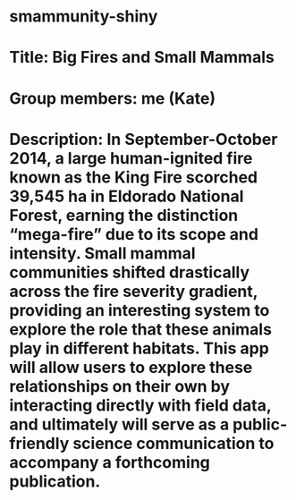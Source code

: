 # smammunity-shiny

# Title: Big Fires and Small Mammals

# Group members: me (Kate)

# Description: In September-October 2014, a large human-ignited fire known as the King Fire scorched 39,545 ha in Eldorado National Forest, earning the distinction “mega-fire” due to its scope and intensity. Small mammal communities shifted drastically across the fire severity gradient, providing an interesting system to explore the role that these animals play in different habitats. This app will allow users to explore these relationships on their own by interacting directly with field data, and ultimately will serve as a public-friendly science communication to accompany a forthcoming publication.
